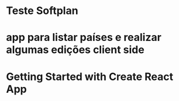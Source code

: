 # Teste Softplan

# app para listar países e realizar algumas edições client side

# Getting Started with Create React App
